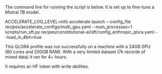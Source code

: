 The command line for running the script is below. It is set up to fine-tune a Mistral 7B model.  

ACCELERATE_LOG_LEVEL=info accelerate launch --config_file recipes/accelerate_configs/multi_gpu.yaml --num_processes=1 scripts/run_sft.py recipes/constitutional-ai/sft/config_anthropic_qlora.yaml --load_in_4bit=true

This QLORA profile was run successfully on a machine with a 24GB GPU (80 cores and 200GB RAM). 
With a very limited dataset (7k records of mixed data) it ran for 4+ hours. 

It requires an HF token with write abilities. 
